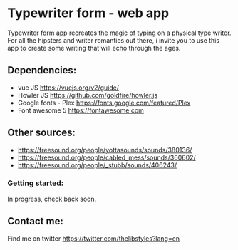 # Typewriter form - web app

Typewriter form app recreates the magic of typing on a physical type writer. For all the hipsters and writer romantics out there, i invite you to use this app to create some writing that will echo through the ages.

## Dependencies:
* vue JS https://vuejs.org/v2/guide/
* Howler JS https://github.com/goldfire/howler.js
* Google fonts - Plex https://fonts.google.com/featured/Plex
* Font awesome 5 https://fontawesome.com

## Other sources:
* https://freesound.org/people/yottasounds/sounds/380136/
* https://freesound.org/people/cabled_mess/sounds/360602/
* https://freesound.org/people/_stubb/sounds/406243/

### Getting started:
In progress, check back soon.

## Contact me:
Find me on twitter https://twitter.com/thelibstyles?lang=en
